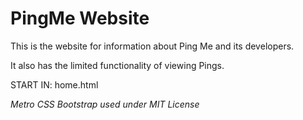 PingMe Website
======

This is the website for information about Ping Me and its developers.

It also has the limited functionality of viewing Pings.

START IN: home.html

*Metro CSS Bootstrap used under MIT License*